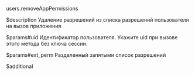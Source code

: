 users.removeAppPermissions

$description
Удаление разрешений из списка разрешений пользователя на вызов приложения

$params#uid
Идентификатор пользователя. Укажите uid при вызове этого метода без ключа сессии.

$params#ext_perm
Разделенный запятыми список разрешений

$additional
